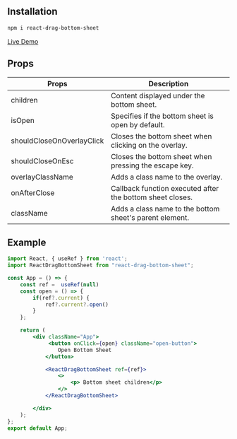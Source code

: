 
## Installation

```sh
npm i react-drag-bottom-sheet
```
[Live Demo](https://codesandbox.io/p/sandbox/react-drag-bottom-sheet-d37d2h?layout=%257B%2522sidebarPanel%2522%253A%2522EXPLORER%2522%252C%2522rootPanelGroup%2522%253A%257B%2522direction%2522%253A%2522horizontal%2522%252C%2522contentType%2522%253A%2522UNKNOWN%2522%252C%2522type%2522%253A%2522PANEL_GROUP%2522%252C%2522id%2522%253A%2522ROOT_LAYOUT%2522%252C%2522panels%2522%253A%255B%257B%2522type%2522%253A%2522PANEL_GROUP%2522%252C%2522contentType%2522%253A%2522UNKNOWN%2522%252C%2522direction%2522%253A%2522vertical%2522%252C%2522id%2522%253A%2522clxlrab8h00062v6kkg0hnfrl%2522%252C%2522sizes%2522%253A%255B100%252C0%255D%252C%2522panels%2522%253A%255B%257B%2522type%2522%253A%2522PANEL_GROUP%2522%252C%2522contentType%2522%253A%2522EDITOR%2522%252C%2522direction%2522%253A%2522horizontal%2522%252C%2522id%2522%253A%2522EDITOR%2522%252C%2522panels%2522%253A%255B%257B%2522type%2522%253A%2522PANEL%2522%252C%2522contentType%2522%253A%2522EDITOR%2522%252C%2522id%2522%253A%2522clxlrab8h00022v6kxw4ng49b%2522%257D%255D%257D%252C%257B%2522type%2522%253A%2522PANEL_GROUP%2522%252C%2522contentType%2522%253A%2522SHELLS%2522%252C%2522direction%2522%253A%2522horizontal%2522%252C%2522id%2522%253A%2522SHELLS%2522%252C%2522panels%2522%253A%255B%257B%2522type%2522%253A%2522PANEL%2522%252C%2522contentType%2522%253A%2522SHELLS%2522%252C%2522id%2522%253A%2522clxlrab8h00032v6k7ne63rw2%2522%257D%255D%252C%2522sizes%2522%253A%255B100%255D%257D%255D%257D%252C%257B%2522type%2522%253A%2522PANEL_GROUP%2522%252C%2522contentType%2522%253A%2522DEVTOOLS%2522%252C%2522direction%2522%253A%2522vertical%2522%252C%2522id%2522%253A%2522DEVTOOLS%2522%252C%2522panels%2522%253A%255B%257B%2522type%2522%253A%2522PANEL%2522%252C%2522contentType%2522%253A%2522DEVTOOLS%2522%252C%2522id%2522%253A%2522clxlrab8h00052v6kyh4ykh5x%2522%257D%255D%252C%2522sizes%2522%253A%255B100%255D%257D%255D%252C%2522sizes%2522%253A%255B50%252C50%255D%257D%252C%2522tabbedPanels%2522%253A%257B%2522clxlrab8h00022v6kxw4ng49b%2522%253A%257B%2522tabs%2522%253A%255B%257B%2522id%2522%253A%2522clxlrab8h00012v6kx4mw40tn%2522%252C%2522mode%2522%253A%2522permanent%2522%252C%2522type%2522%253A%2522FILE%2522%252C%2522filepath%2522%253A%2522%252Fsrc%252Findex.js%2522%257D%255D%252C%2522id%2522%253A%2522clxlrab8h00022v6kxw4ng49b%2522%252C%2522activeTabId%2522%253A%2522clxlrab8h00012v6kx4mw40tn%2522%257D%252C%2522clxlrab8h00052v6kyh4ykh5x%2522%253A%257B%2522tabs%2522%253A%255B%257B%2522id%2522%253A%2522clxlrab8h00042v6kx29vn2iy%2522%252C%2522mode%2522%253A%2522permanent%2522%252C%2522type%2522%253A%2522UNASSIGNED_PORT%2522%252C%2522port%2522%253A0%252C%2522path%2522%253A%2522%252F%2522%257D%255D%252C%2522id%2522%253A%2522clxlrab8h00052v6kyh4ykh5x%2522%252C%2522activeTabId%2522%253A%2522clxlrab8h00042v6kx29vn2iy%2522%257D%252C%2522clxlrab8h00032v6k7ne63rw2%2522%253A%257B%2522tabs%2522%253A%255B%255D%252C%2522id%2522%253A%2522clxlrab8h00032v6k7ne63rw2%2522%257D%257D%252C%2522showDevtools%2522%253Atrue%252C%2522showShells%2522%253Afalse%252C%2522showSidebar%2522%253Atrue%252C%2522sidebarPanelSize%2522%253A15%257D)



## Props

| Props | Description |
| ------ | ------ |
| children | Content displayed under the bottom sheet. |
| isOpen | Specifies if the bottom sheet is open by default.|
| shouldCloseOnOverlayClick |  Closes the bottom sheet when clicking on the overlay. |
| shouldCloseOnEsc | Closes the bottom sheet when pressing the escape key. |
| overlayClassName | Adds a class name to the overlay. |
| onAfterClose| Callback function executed after the bottom sheet closes. |
| className |  Adds a class name to the bottom sheet's parent element.|



## Example

```jsx static
import React, { useRef } from 'react';
import ReactDragBottomSheet from "react-drag-bottom-sheet";

const App = () => {
    const ref =  useRef(null)
    const open = () => {
        if(ref?.current) {
            ref?.current?.open()
        }
    };

    return (
        <div className="App">
             <button onClick={open} className="open-button">
                Open Bottom Sheet
            </button>

            <ReactDragBottomSheet ref={ref}>
                <>
                    <p> Bottom sheet children</p>
                </>
            </ReactDragBottomSheet>

        </div>
    );
};
export default App;

```

